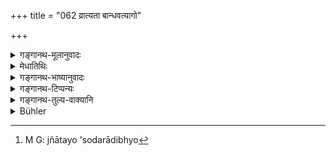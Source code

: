 +++
title = "062 व्रात्यता बान्धवत्यागो"

+++

<details><summary>गङ्गानथ-मूलानुवादः</summary>

Apostacy, abandoning a relative, teaching for wages, learning from a paid teacher and the selling of what should not be sold.—(62)
</details>

<details><summary>मेधातिथिः</summary>

**बान्धवा** ज्ञातयः सोदरादिभ्यो[^९३] ऽन्ये ऽपि मातुलमातृष्वस्रेयादयः । सति विभवे ते ऽप्य् अजीवन्तो भर्तव्याः । तद् उक्तम् "स्वजने दुःखजीविनि" (म्ध् ११.८) इति । 


[^९३]:
     M G: jñātayo 'sodarādibhyo

- <u>यद्य् एवं</u> "सुतस्य" (म्ध् ११.५९) इत्याद्य् अनर्थकम् ।

- न, अन्यार्थं वचनम्, जालपादप्रतिषेधे हंसप्रतिषेधवत् (म्ध् ५.१२–१३) । तेन मात्रादित्याग उपपातकम् एव । इह तु लघीय इति ।

- **भृत्याध्यापनम्** । भृतकस्य सतो ऽध्यापकत्वात् यश् च भृतकाद् अधीते । **अपण्यानि** दशमे उक्तानि ॥ ११.६२ ॥
</details>

<details><summary>गङ्गानथ-भाष्यानुवादः</summary>

‘*Relations*.’—The maternal uncle, cousins and others, even apart from one’s uterine brothers. If one has the means, it behoves him to support all these, if they be starving. This is what has been spoken of above in Verse 9.

“In face of the present text, the mention of the abandoning of one’s son (in 60) becomes superfluous.”

It is not superfluous. The mention of both is like the case where all web-footed birds having been forbidden in general, the Swan is specially prohibited separately.

Hence the abandoning of the mother and those mentioned in the former verse is also a *minor offence*, like what is mentioned in the present verse; with this difference only that this latter is less serious.

‘*Teaching for wages and learning from a paid teacher*’—*i.e*., if one learns from a paid teacher, when unpaid teachers are available.

‘*What should not he sold*’—as described in Discourse X (Verses 86, *et seq*).—(62)
</details>

<details><summary>गङ्गानथ-टिप्पन्यः</summary>

[See
10.20.]

This verse is quoted in *Prāyaścittaviveka* (p. 192), which has the
following notes—‘*Vrātyatā*’, whose Upanayana has not been performed at
the prescribed age, and one who has not performed the
Soma-sacrifice,—‘*bāndhavatyāga*’, abandoning, without reason, of
*Sapiṇḍa* and other relatives,—‘*bhṛtakādhyāpana*’ (which is its reading
for ‘*bhṛtyādhyāpana*’,) imparting knowledge in exchange for wages
received—‘*bhṛtādhyayana*’, learning under a Teacher who teaches for
wages received,—‘*apaṇyānām vikrayaḥ*’ selling of lac and other things
even once, and repeated selling of milk and other things,—this is an
‘offence’ for the Brāhmaṇa.
</details>

<details><summary>गङ्गानथ-तुल्य-वाक्यानि</summary>

**(verses 11.58-66)  
**

See Comparative notes for [Verse
11.58].
</details>

<details><summary>Bühler</summary>

063	Living as a Vratya, casting off a relative, teaching (the Veda) for wages, learning (the Veda) from a paid teacher, and selling goods which one ought not to sell,
</details>
